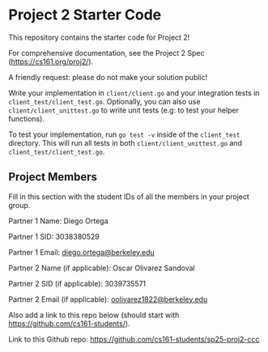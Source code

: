 # Project 2 Starter Code

This repository contains the starter code for Project 2!

For comprehensive documentation, see the Project 2 Spec (https://cs161.org/proj2/).

A friendly request: please do not make your solution public!

Write your implementation in `client/client.go` and your integration tests in `client_test/client_test.go`. Optionally, you can also use `client/client_unittest.go` to write unit tests (e.g: to test your helper functions).

To test your implementation, run `go test -v` inside of the `client_test` directory. This will run all tests in both `client/client_unittest.go` and `client_test/client_test.go`.

## Project Members

Fill in this section with the student IDs of all the members in your project group.

Partner 1 Name: Diego Ortega

Partner 1 SID: 3038380529

Partner 1 Email: diego.ortega@berkeley.edu

Partner 2 Name (if applicable): Oscar Olivarez Sandoval

Partner 2 SID (if applicable): 3039735571

Partner 2 Email (if applicable): oolivarez1822@berkeley.edu

Also add a link to this repo below (should start with https://github.com/cs161-students/).

Link to this Github repo: https://github.com/cs161-students/sp25-proj2-ccc
